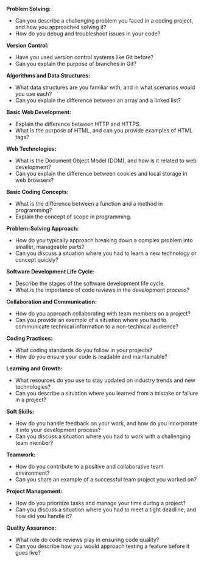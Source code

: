 **Problem Solving:**
 -  Can you describe a challenging problem you faced in a coding project, and how you approached solving it?
 -  How do you debug and troubleshoot issues in your code?

**Version Control:**
 -  Have you used version control systems like Git before?
 -  Can you explain the purpose of branches in Git?
 
**Algorithms and Data Structures:**
 -  What data structures are you familiar with, and in what scenarios would you use each?
 -  Can you explain the difference between an array and a linked list?
 
**Basic Web Development:**
 -  Explain the difference between HTTP and HTTPS.
 -  What is the purpose of HTML, and can you provide examples of HTML tags?
 
**Web Technologies:**
 -  What is the Document Object Model (DOM), and how is it related to web development?
 -  Can you explain the difference between cookies and local storage in web browsers?
 
**Basic Coding Concepts:**
 -  What is the difference between a function and a method in programming?
 -  Explain the concept of scope in programming.
 
**Problem-Solving Approach:**
 -  How do you typically approach breaking down a complex problem into smaller, manageable parts?
 -  Can you discuss a situation where you had to learn a new technology or concept quickly?
 
**Software Development Life Cycle:**
 -  Describe the stages of the software development life cycle.
 -  What is the importance of code reviews in the development process?
 
**Collaboration and Communication:**
 -  How do you approach collaborating with team members on a project?
 -  Can you provide an example of a situation where you had to communicate technical information to a non-technical audience?
 
**Coding Practices:**
 -  What coding standards do you follow in your projects?
 -  How do you ensure your code is readable and maintainable?
 
**Learning and Growth:**
 -  What resources do you use to stay updated on industry trends and new technologies?
 -  Can you describe a situation where you learned from a mistake or failure in a project?
 
**Soft Skills:**
 -  How do you handle feedback on your work, and how do you incorporate it into your development process?
 -  Can you discuss a situation where you had to work with a challenging team member?
 
**Teamwork:**
 -  How do you contribute to a positive and collaborative team environment?
 -  Can you share an example of a successful team project you worked on?
 
**Project Management:**
 -  How do you prioritize tasks and manage your time during a project?
 -  Can you discuss a situation where you had to meet a tight deadline, and how did you handle it?

**Quality Assurance:**
 -  What role do code reviews play in ensuring code quality?
 -  Can you describe how you would approach testing a feature before it goes live?